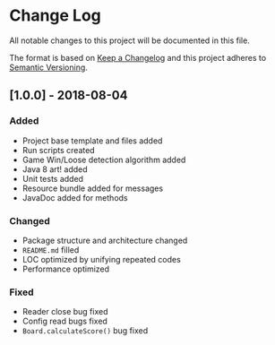 # Change Log
All notable changes to this project will be documented in this file.

The format is based on [Keep a Changelog](http://keepachangelog.com/) 
and this project adheres to [Semantic Versioning](http://semver.org/).

## [1.0.0] - 2018-08-04
### Added
- Project base template and files added
- Run scripts created
- Game Win/Loose detection algorithm added
- Java 8 art! added
- Unit tests added
- Resource bundle added for messages
- JavaDoc added for methods

### Changed
- Package structure and architecture changed
- `README.md` filled
- LOC optimized by unifying repeated codes
- Performance optimized

### Fixed
- Reader close bug fixed
- Config read bugs fixed
- `Board.calculateScore()` bug fixed